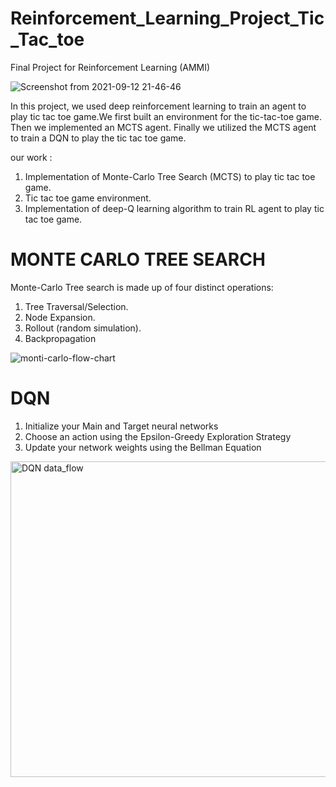 # Reinforcement_Learning_Project_Tic_Tac_toe
Final Project for Reinforcement Learning (AMMI)



![Screenshot from 2021-09-12 21-46-46](https://user-images.githubusercontent.com/45710249/134741268-83b36ffc-d690-430f-941b-2912ea76b0c1.png)


In this project, we used deep reinforcement learning to train an agent to play tic tac toe game.We first built an environment for the tic-tac-toe game. Then we implemented an MCTS agent. Finally we utilized the MCTS agent to train a DQN to play the tic tac toe game.

our work :

1. Implementation of Monte-Carlo Tree Search (MCTS) to play tic tac toe game.
2. Tic tac toe game environment.
3. Implementation of deep-Q learning algorithm to train RL agent to play tic tac toe game.

# MONTE CARLO TREE SEARCH

Monte-Carlo Tree search is made up of four distinct operations:
1. Tree Traversal/Selection.
2. Node Expansion.
3. Rollout (random simulation).
4. Backpropagation

![monti-carlo-flow-chart](https://user-images.githubusercontent.com/45710249/134753609-f9befd92-5ab1-479a-a15b-16c43984f9b8.jpeg)

# DQN

1. Initialize your Main and Target neural networks
2. Choose an action using the Epsilon-Greedy Exploration Strategy
3. Update your network weights using the Bellman Equation

<img width="505" alt="DQN data_flow" src="https://user-images.githubusercontent.com/45710249/134753782-5f256502-9e6d-4b0c-8ea5-f3d3842206ab.png">


